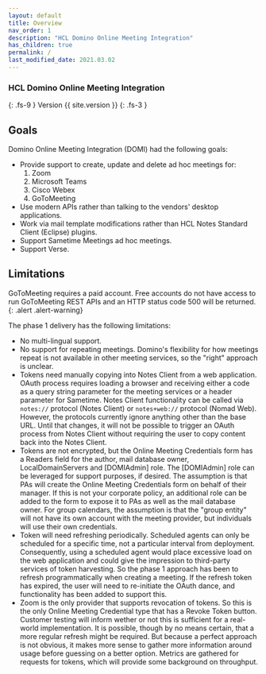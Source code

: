 ```yaml
---
layout: default
title: Overview
nav_order: 1
description: "HCL Domino Online Meeting Integration"
has_children: true
permalink: /
last_modified_date: 2021.03.02
---
```


### HCL Domino Online Meeting Integration
{: .fs-9 }
Version {{ site.version }}
{: .fs-3 }

## Goals

Domino Online Meeting Integration (DOMI) had the following goals:
- Provide support to create, update and delete ad hoc meetings for:
   1. Zoom
   2. Microsoft Teams
   3. Cisco Webex
   4. GoToMeeting
-  Use modern APIs rather than talking to the vendors' desktop applications.
-  Work via mail template modifications rather than HCL Notes Standard Client (Eclipse) plugins.
-  Support Sametime Meetings ad hoc meetings.
-  Support Verse.

## Limitations

GoToMeeting requires a paid account. Free accounts do not have access to run GoToMeeting REST APIs and an HTTP status code 500 will be returned.
{: .alert .alert-warning}

The phase 1 delivery has the following limitations:
- No multi-lingual support.
- No support for repeating meetings. Domino's flexibility for how meetings repeat is not available in other meeting services, so the "right" approach is unclear.
- Tokens need manually copying into Notes Client from a web application. OAuth process requires loading a browser and receiving either a code as a query string parameter for the meeting services or a header parameter for Sametime. Notes Client functionality can be called via `notes://` protocol (Notes Client) or `notes+web://` protocol (Nomad Web). However, the protocols currently ignore anything other than the base URL. Until that changes, it will not be possible to trigger an OAuth process from Notes Client without requiring the user to copy content back into the Notes Client.
- Tokens are not encrypted, but the Online Meeting Credentials form has a Readers field for the author, mail database owner, LocalDomainServers and \[DOMIAdmin] role. The \[DOMIAdmin] role can be leveraged for support purposes, if desired. The assumption is that PAs will create the Online Meeting Credentials form on behalf of their manager. If this is not your corporate policy, an additional role can be added to the form to expose it to PAs as well as the mail database owner. For group calendars, the assumption is that the "group entity" will not have its own account with the meeting provider, but individuals will use their own credentials.
- Token will need refreshing periodically. Scheduled agents can only be scheduled for a specific time, not a particular interval from deployment. Consequently, using a scheduled agent would place excessive load on the web application and could give the impression to third-party services of token harvesting. So the phase 1 approach has been to refresh programmatically when creating a meeting. If the refresh token has expired, the user will need to re-initiate the OAuth dance, and functionality has been added to support this.
- Zoom is the only provider that supports revocation of tokens. So this is the only Online Meeting Credential type that has a Revoke Token button.
Customer testing will inform wether or not this is sufficient for a real-world implementation. It is possible, though by no means certain, that a more regular refresh might be required. But because a perfect approach is not obvious, it makes more sense to gather more information around usage before guessing on a better option. Metrics are gathered for requests for tokens, which will provide some background on throughput.

